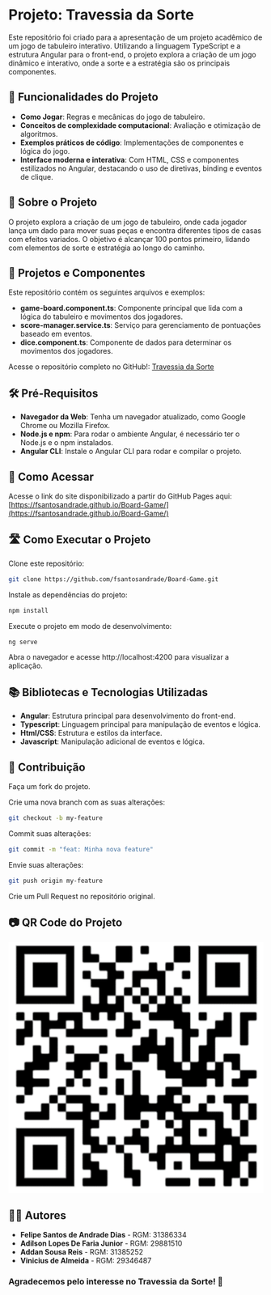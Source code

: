 # Projeto: Travessia da Sorte

Este repositório foi criado para a apresentação de um projeto acadêmico de um jogo de tabuleiro interativo. Utilizando a linguagem TypeScript e a estrutura Angular para o front-end, o projeto explora a criação de um jogo dinâmico e interativo, onde a sorte e a estratégia são os principais componentes.

## 🔨 Funcionalidades do Projeto

- **Como Jogar**: Regras e mecânicas do jogo de tabuleiro.
- **Conceitos de complexidade computacional**: Avaliação e otimização de algoritmos.
- **Exemplos práticos de código**: Implementações de componentes e lógica do jogo.
- **Interface moderna e interativa**: Com HTML, CSS e componentes estilizados no Angular, destacando o uso de diretivas, binding e eventos de clique.

## 🚀 Sobre o Projeto

O projeto explora a criação de um jogo de tabuleiro, onde cada jogador lança um dado para mover suas peças e encontra diferentes tipos de casas com efeitos variados. O objetivo é alcançar 100 pontos primeiro, lidando com elementos de sorte e estratégia ao longo do caminho.

## 📂 Projetos e Componentes

Este repositório contém os seguintes arquivos e exemplos:

- **game-board.component.ts**: Componente principal que lida com a lógica do tabuleiro e movimentos dos jogadores.
- **score-manager.service.ts**: Serviço para gerenciamento de pontuações baseado em eventos.
- **dice.component.ts**: Componente de dados para determinar os movimentos dos jogadores.

Acesse o repositório completo no GitHub!: [Travessia da Sorte](https://github.com/fsantosandrade/Board-Game)

## 🛠 Pré-Requisitos

- **Navegador da Web**: Tenha um navegador atualizado, como Google Chrome ou Mozilla Firefox.
- **Node.js e npm**: Para rodar o ambiente Angular, é necessário ter o Node.js e o npm instalados.
- **Angular CLI**: Instale o Angular CLI para rodar e compilar o projeto.

## 🔎 Como Acessar

Acesse o link do site disponibilizado a partir do GitHub Pages aqui: [https://fsantosandrade.github.io/Board-Game/](https://fsantosandrade.github.io/Board-Game/)

## 🛣️ Como Executar o Projeto

Clone este repositório:

```bash
git clone https://github.com/fsantosandrade/Board-Game.git
```

Instale as dependências do projeto:

```bash
npm install
```

Execute o projeto em modo de desenvolvimento:

```bash
ng serve
```

Abra o navegador e acesse http://localhost:4200 para visualizar a aplicação.

## 📚 Bibliotecas e Tecnologias Utilizadas

- **Angular**: Estrutura principal para desenvolvimento do front-end.
- **Typescript**: Linguagem principal para manipulação de eventos e lógica.
- **Html/CSS**: Estrutura e estilos da interface.
- **Javascript**: Manipulação adicional de eventos e lógica.

## 📖 Contribuição

Faça um fork do projeto.

Crie uma nova branch com as suas alterações:

```bash
git checkout -b my-feature
```

Commit suas alterações:

```bash
git commit -m "feat: Minha nova feature"
```

Envie suas alterações:

```bash
git push origin my-feature
```

Crie um Pull Request no repositório original.

## 📷 QR Code do Projeto

![alt text](image.png)

## 👨‍💻 Autores

- **Felipe Santos de Andrade Dias** - RGM: 31386334
- **Adilson Lopes De Faria Junior** - RGM: 29881510
- **Addan Sousa Reis** - RGM: 31385252
- **Vinicius de Almeida** - RGM: 29346487

### Agradecemos pelo interesse no Travessia da Sorte! 🎉